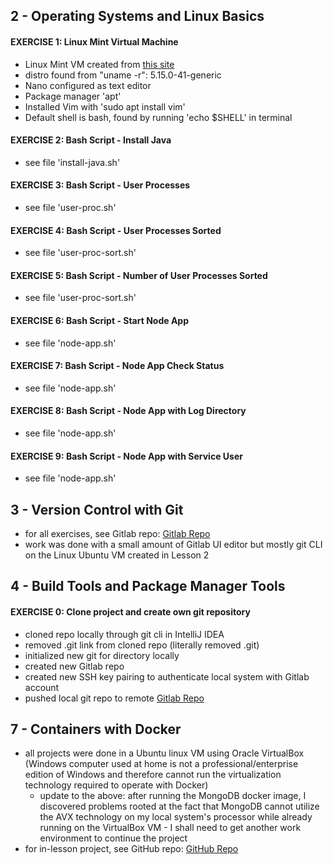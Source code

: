 ## 2 - Operating Systems and Linux Basics
#### EXERCISE 1: Linux Mint Virtual Machine
- Linux Mint VM created from [this site](https://www.linuxmint.com/edition.php?id=300)
- distro found from "uname -r": 5.15.0-41-generic
- Nano configured as text editor
- Package manager 'apt'
- Installed Vim with 'sudo apt install vim'
- Default shell is bash, found by running 'echo $SHELL' in terminal

#### EXERCISE 2: Bash Script - Install Java
- see file 'install-java.sh'

#### EXERCISE 3: Bash Script - User Processes
- see file 'user-proc.sh'

#### EXERCISE 4: Bash Script - User Processes Sorted
- see file 'user-proc-sort.sh'

#### EXERCISE 5: Bash Script - Number of User Processes Sorted
- see file 'user-proc-sort.sh'

#### EXERCISE 6: Bash Script - Start Node App
- see file 'node-app.sh'

#### EXERCISE 7: Bash Script - Node App Check Status
- see file 'node-app.sh'

#### EXERCISE 8: Bash Script - Node App with Log Directory
- see file 'node-app.sh'

#### EXERCISE 9: Bash Script - Node App with Service User
- see file 'node-app.sh'

## 3 - Version Control with Git
- for all exercises, see Gitlab repo:
[Gitlab Repo](https://gitlab.com/opschasingdev_root/exercise-git)
- work was done with a small amount of Gitlab UI editor but mostly git CLI on the Linux Ubuntu VM created in Lesson 2

## 4 - Build Tools and Package Manager Tools
#### EXERCISE 0: Clone project and create own git repository
- cloned repo locally through git cli in IntelliJ IDEA
- removed .git link from cloned repo (literally removed .git)
- initialized new git for directory locally
- created new Gitlab repo
- created new SSH key pairing to authenticate local system with Gitlab account
- pushed local git repo to remote
[Gitlab Repo](https://gitlab.com/opschasingdev_root/java-gradle-app)

## 7 - Containers with Docker
- all projects were done in a Ubuntu linux VM using Oracle VirtualBox (Windows computer used at home is not a professional/enterprise edition of Windows and therefore cannot run the virtualization technology required to operate with Docker)
  - update to the above: after running the MongoDB docker image, I discovered problems rooted at the fact that MongoDB cannot utilize the AVX technology on my local system's processor while already running on the VirtualBox VM - I shall need to get another work environment to continue the project
- for in-lesson project, see GitHub repo:
[GitHub Repo](https://github.com/OpsChasingDev/DOB_Developing-with-Docker)